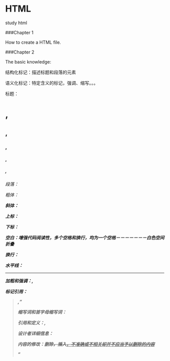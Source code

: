 # HTML
study html

###Chapter 1

How to create a HTML file.

###Chapter 2

The basic knowledge:

结构化标记：描述标题和段落的元素

语义化标记：特定含义的标记，强调、缩写。。。

标题：<h1>,<h2>,<h3>,<h4>,<h5>,<h6>

段落：<p>

粗体：<b>

斜体：<i>

上标：<sup>

下标：<sub>

空白：增强代码阅读性，多个空格和换行，均为一个空格－－－－－－－白色空间折叠

换行：<br />

水平线：<hr />

加粗和强调：<strong>,<em>

标记引用：<blockquote>,<q>

缩写词和首字母缩写词：<abbr title="">

引用和定义：<cite>,<dfn>

设计者详细信息：<address>

内容的修改：删除<del>，插入<ins>，<s>不准确或不相关却并不应当予以删除的内容

